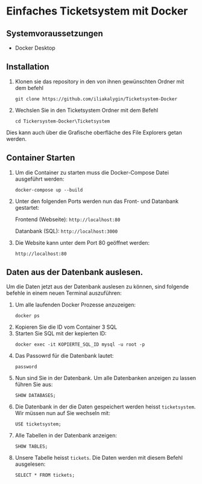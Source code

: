 # Einfaches Ticketsystem mit Docker


## Systemvoraussetzungen

- Docker Desktop


## Installation

1. Klonen sie das repository in den von ihnen gewünschten Ordner mit dem befehl
   ```
   git clone https://github.com/iliakalygin/Ticketsystem-Docker
   ```
3. Wechslen Sie in den Ticketsystem Ordner mit dem Befehl
   ```
   cd Tickersystem-Docker\Ticketsystem
   ```
  Dies kann auch über die Grafische oberfläche des File Explorers getan werden.

## Container Starten

1. Um die Container zu starten muss die Docker-Compose Datei ausgeführt werden:
   ```
   docker-compose up --build
   ```
3. Unter den folgenden Ports werden nun das Front- und Datanbank gestartet:
    
   Frontend (Webseite): ```http://localhost:80```
 
   Datanbank (SQL): ```http://localhost:3000```
    
5. Die Website kann unter dem Port 80 geöffnet werden:
   ```
   http://localhost:80
   ```

## Daten aus der Datenbank auslesen.

Um die Daten jetzt aus der Datenbank auslesen zu können, sind folgende befehle in einem neuen Terminal auszuführen:

1. Um alle laufenden Docker Prozesse anzuzeigen:
   ```
   docker ps
   ```
3. Kopieren Sie die ID vom Container 3 SQL
4. Starten Sie SQL mit der kepierten ID:
   ```
   docker exec -it KOPIERTE_SQL_ID mysql -u root -p
   ```
5. Das Passowrd für die Datenbank lautet:
   ```
   password
   ```
6. Nun sind Sie in der Datenbank. Um alle Datenbanken anzeigen zu lassen führen Sie aus:
   ```
   SHOW DATABASES;
   ```
7. Die Datenbank in der die Daten gespeichert werden heisst `ticketsystem`. Wir müssen nun auf Sie wechseln mit:
   ```
   USE ticketsystem; 
   ```
8. Alle Tabellen in der Datenbank anzeigen:
   ```
   SHOW TABLES;
   ```
9. Unsere Tabelle heisst `tickets`. Die Daten werden mit diesem Befehl ausgelesen:
   ```
   SELECT * FROM tickets; 
   ``` 
